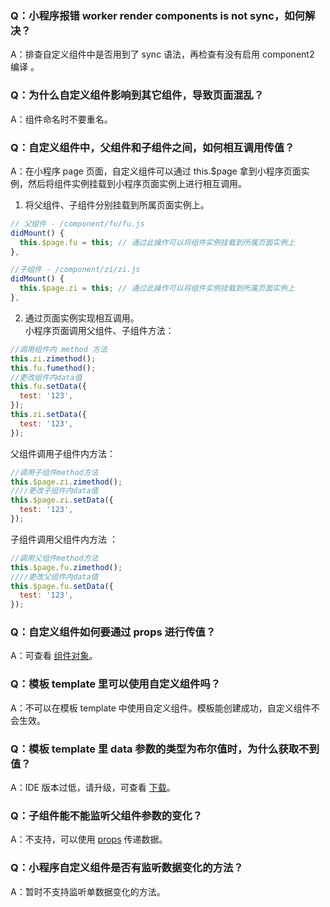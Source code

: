 ### Q：小程序报错 worker render components is not sync，如何解决？

A：排查自定义组件中是否用到了 sync 语法，再检查有没有启用 component2 编译 。

### Q：为什么自定义组件影响到其它组件，导致页面混乱？

A：组件命名时不要重名。

### Q：自定义组件中，父组件和子组件之间，如何相互调用传值？

A：在小程序 page 页面，自定义组件可以通过 this.$page 拿到小程序页面实例，然后将组件实例挂载到小程序页面实例上进行相互调用。

1. 将父组件、子组件分别挂载到所属页面实例上。

```javascript
// 父组件 - /component/fu/fu.js
didMount() {
  this.$page.fu = this; // 通过此操作可以将组件实例挂载到所属页面实例上
},
```

```javascript
//子组件 - /component/zi/zi.js
didMount() {
  this.$page.zi = this; // 通过此操作可以将组件实例挂载到所属页面实例上
},
```

2. 通过页面实例实现相互调用。<br />小程序页面调用父组件、子组件方法：

```javascript
//调用组件内 method 方法
this.zi.zimethod();
this.fu.fumethod();
//更改组件内data值
this.fu.setData({
  test: '123',
});
this.zi.setData({
  test: '123',
});
```

父组件调用子组件内方法：

```javascript
//调用子组件method方法
this.$page.zi.zimethod();
////更改子组件内data值
this.$page.zi.setData({
  test: '123',
});
```

子组件调用父组件内方法 ：

```javascript
//调用父组件method方法
this.$page.fu.zimethod();
////更改父组件内data值
this.$page.fu.setData({
  test: '123',
});
```

### Q：自定义组件如何要通过 props 进行传值？

A：可查看 [组件对象](https://opendocs.alipay.com/mini/framework/component_object)。

### Q：模板 template 里可以使用自定义组件吗？

A：不可以在模板 template 中使用自定义组件。模板能创建成功，自定义组件不会生效。

### Q：模板 template 里 data 参数的类型为布尔值时，为什么获取不到值？

A：IDE 版本过低，请升级，可查看 [下载](https://opendocs.alipay.com/mini/ide/download)。

### Q：子组件能不能监听父组件参数的变化？

A：不支持，可以使用 [props](https://opendocs.alipay.com/mini/framework/component_object) 传递数据。

### Q：小程序自定义组件是否有监听数据变化的方法？

A：暂时不支持监听单数据变化的方法。
